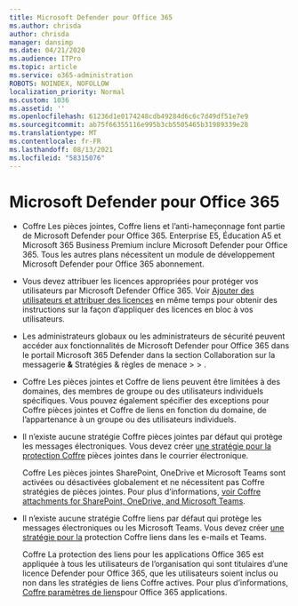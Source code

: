 ```yaml
---
title: Microsoft Defender pour Office 365
ms.author: chrisda
author: chrisda
manager: dansimp
ms.date: 04/21/2020
ms.audience: ITPro
ms.topic: article
ms.service: o365-administration
ROBOTS: NOINDEX, NOFOLLOW
localization_priority: Normal
ms.custom: 1036
ms.assetid: ''
ms.openlocfilehash: 61236d1e0174248cdb49284d6c6c7d49df51e7e9
ms.sourcegitcommit: ab75f66355116e995b3cb5505465b31989339e28
ms.translationtype: MT
ms.contentlocale: fr-FR
ms.lasthandoff: 08/13/2021
ms.locfileid: "58315076"
---
```

# <a name="microsoft-defender-for-office-365"></a>Microsoft Defender pour Office 365

- Coffre Les pièces jointes, Coffre liens et l’anti-hameçonnage font partie de Microsoft Defender pour Office 365. Enterprise E5, Éducation A5 et Microsoft 365 Business Premium inclure Microsoft Defender pour Office 365. Tous les autres plans nécessitent un module de développement Microsoft Defender pour Office 365 abonnement.

- Vous devez attribuer les licences appropriées pour protéger vos utilisateurs par Microsoft Defender Office 365. Voir [Ajouter des utilisateurs et attribuer des licences](https://docs.microsoft.com/microsoft-365/admin/add-users/add-users) en même temps pour obtenir des instructions sur la façon d’appliquer des licences en bloc à vos utilisateurs.

- Les administrateurs globaux ou les administrateurs de sécurité peuvent accéder aux fonctionnalités de Microsoft Defender pour Office 365 dans le portail Microsoft 365 Defender dans la section Collaboration sur la messagerie **&** Stratégies & règles de menace \>  \> .

- Coffre Les pièces jointes et Coffre de liens peuvent être limitées à des domaines, des membres de groupe ou des utilisateurs individuels spécifiques. Vous pouvez également spécifier des exceptions pour Coffre pièces jointes et Coffre de liens en fonction du domaine, de l’appartenance à un groupe ou des utilisateurs individuels.

- Il n’existe aucune stratégie Coffre pièces jointes par défaut qui protège les messages électroniques. Vous devez créer [une stratégie pour la protection Coffre](https://docs.microsoft.com/microsoft-365/security/office-365-security/set-up-safe-attachments-policies) pièces jointes dans le courrier électronique.

  Coffre Les pièces jointes SharePoint, OneDrive et Microsoft Teams sont activées ou désactivées globalement et ne nécessitent pas Coffre stratégies de pièces jointes. Pour plus d’informations, [voir Coffre attachments for SharePoint, OneDrive, and Microsoft Teams](https://docs.microsoft.com/microsoft-365/security/office-365-security/mdo-for-spo-odb-and-teams).

- Il n’existe aucune stratégie Coffre liens par défaut qui protège les messages électroniques ou les Microsoft Teams. Vous devez créer [une stratégie pour la](https://docs.microsoft.com/microsoft-365/security/office-365-security/set-up-safe-links-policies) protection Coffre liens dans les e-mails et Teams.

  Coffre La protection des liens pour les applications Office 365 est appliquée à tous les utilisateurs de l’organisation qui sont titulaires d’une licence Defender pour Office 365, que les utilisateurs soient inclus ou non dans les stratégies de liens Coffre actives. Pour plus d’informations, [Coffre paramètres de liens](https://docs.microsoft.com/microsoft-365/security/office-365-security/safe-links#safe-links-settings-for-office-365-apps)pour Office 365 applications.
